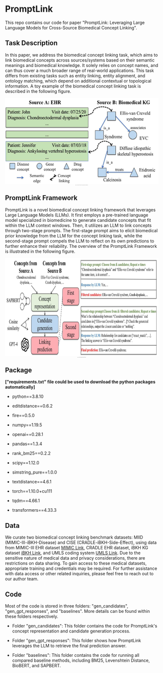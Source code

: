 # PromptLink
This repo contains our code for paper "PromptLink: Leveraging Large Language Models for Cross-Source Biomedical Concept Linking".

## Task Description
In this paper, we address the biomedical concept linking task, which aims to link biomedical concepts across sources/systems based on their semantic meanings and biomedical knowledge. It solely relies on concept names, and can thus cover a much broader range of real-world applications. This task differs from existing tasks such as entity linking, entity alignment, and ontology matching, which depend on additional contextual or topological information. A toy example of the biomedical concept linking task is described in the following figure.

<div align="center">
    <img src="docs/figure1.jpg" alt="toy-example" width="570" height="280">
    <p style="font-size:1px">Figure 1: A toy example. Left: concepts in the EHR. Right: concepts in the biomedical KG.</p>
</div>

## PromptLink Framework
PromptLink is a novel biomedical concept linking framework that leverages Large Language Models (LLMs). It first employs a pre-trained language model specialized in biomedicine to generate candidate concepts that fit within the LLM context windows. Then, it utilizes an LLM to link concepts through two-stage prompts. The first-stage prompt aims to elicit biomedical prior knowledge from the LLM for the concept linking task, while the second-stage prompt compels the LLM to reflect on its own predictions to further enhance their reliability. The overview of the PromptLink Framework is illustrated in the following figure.

<div align="center">
    <img src="docs/figure2.jpg" alt="framework" width="800" height="320">
    <p style="font-size:1px">Figure 2: Overview of our proposed PromptLink framework.</p>
</div>

## Package 
**["requirements.txt" file could be used to download the python packages automatically]**

* python==3.8.10

* editdistance==0.6.2

* fire==0.5.0

* numpy==1.19.5

* openai==0.28.1

* pandas==1.3.4

* rank_bm25==0.2.2

* scipy==1.12.0

* simstring_pure==1.0.0

* textdistance==4.6.1

* torch==1.10.0+cu111

* tqdm==4.66.1

* transformers==4.33.3

## Data
We curate two biomedical concept linking benchmark datasets: MIID (MIMIC-III-iBKH-Disease) and CISE (CRADLE-iBKH-Side-Effect), using data from MIMIC-III EHR dataset [MIMIC Link](https://physionet.org/content/mimiciii/1.4/), CRADLE EHR dataset, iBKH KG dataset [iBKH Link](https://github.com/wcm-wanglab/iBKH), and UMLS coding system [UMLS Link](https://www.nlm.nih.gov/research/umls/index.html). Due to the sensitive nature of medical data and privacy considerations, there are restrictions on data sharing. To gain access to these medical datasets, appropriate training and credentials may be required. For further assistance with data access or other related inquiries, please feel free to reach out to our author team.

## Code
Most of the code is stored in three folders: "gen_candidates", "gen_gpt_responses", and "baselines". More details can be found within these folders respectively.

* Folder "gen_candidates": This folder contains the code for PromptLink's concept representation and candidate generation process.

* Folder "gen_gpt_responses": This folder shows how PromptLink leverages the LLM to retrieve the final prediction answer. 

* Folder "baselines": This folder contains the code for running all compared baseline methods, including BM25, Levenshtein Distance, BioBERT, and SAPBERT.



